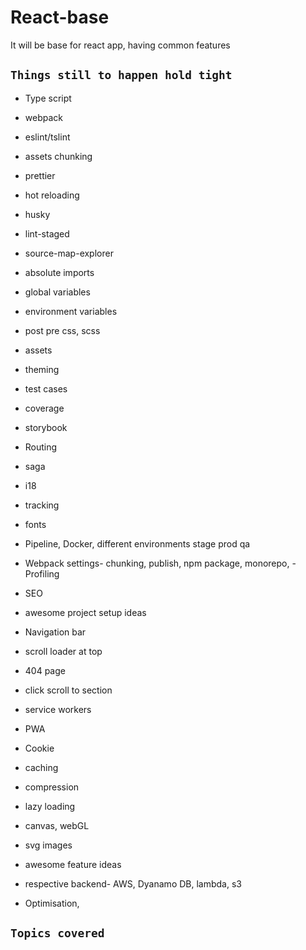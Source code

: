 # React-base

It will be base for react app, having common features

## `Things still to happen hold tight`

- Type script
- webpack
- eslint/tslint
- assets chunking
- prettier
- hot reloading
- husky
- lint-staged
- source-map-explorer
- absolute imports
- global variables
- environment variables
- post pre css, scss
- assets
- theming
- test cases
- coverage
- storybook
- Routing
- saga
- i18
- tracking
- fonts
- Pipeline, Docker, different environments stage prod qa
- Webpack settings- chunking, publish, npm package, monorepo, - Profiling
- SEO
- awesome project setup ideas

- Navigation bar
- scroll loader at top
- 404 page
- click scroll to section
- service workers
- PWA
- Cookie
- caching
- compression
- lazy loading
- canvas, webGL
- svg images
- awesome feature ideas

- respective backend- AWS, Dyanamo DB, lambda, s3

- Optimisation,

## `Topics covered`
